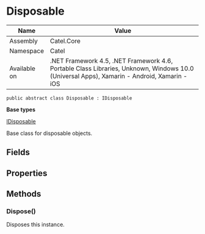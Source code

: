 

# Disposable

Name|Value
---|---
Assembly|Catel.Core
Namespace|Catel
Available on|.NET Framework 4.5, .NET Framework 4.6, Portable Class Libraries, Unknown, Windows 10.0 (Universal Apps), Xamarin - Android, Xamarin - iOS

```
public abstract class Disposable : IDisposable
```

**Base types**

[IDisposable]()


Base class for disposable objects.



## Fields

## Properties

## Methods

### Dispose()

Disposes this instance.



